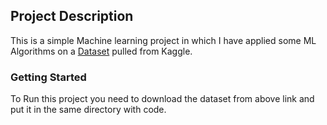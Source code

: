 ## Project Description
This is a simple Machine learning project in which I have applied some ML Algorithms on a 
[Dataset](https://www.kaggle.com/mlg-ulb/creditcardfraud/data) pulled from Kaggle.

### Getting Started
To Run this project you need to download the dataset from above link and put it in the same directory with code.


